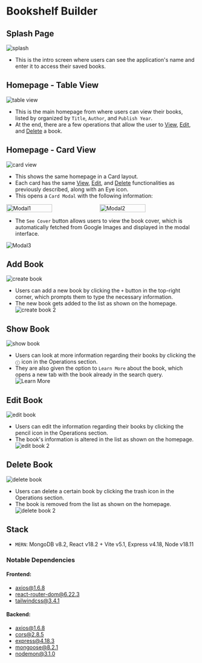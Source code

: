# Bookshelf Builder

## Splash Page
![splash](https://github.com/AnvayB/Bookshelf-Editor/assets/53208269/3875617c-eaea-4d68-bc11-2feca0e8e2a2)
- This is the intro screen where users can see the application's name and enter it to access their saved books.

## Homepage - Table View
![table view](https://github.com/AnvayB/Bookshelf-Editor/assets/53208269/4b92bf16-2daf-4108-ab6c-180c40a8cc27)
- This is the main homepage from where users can view their books, listed by organized by `Title`, `Author`, and `Publish Year`.
- At the end, there are a few operations that allow the user to [View](https://github.com/AnvayB/Bookshelf-Editor?tab=readme-ov-file#show-book), [Edit](https://github.com/AnvayB/Bookshelf-Editor?tab=readme-ov-file#edit-book), and [Delete](https://github.com/AnvayB/Bookshelf-Editor?tab=readme-ov-file#delete-book) a book.


## Homepage - Card View
![card view](https://github.com/AnvayB/Bookshelf-Editor/assets/53208269/4eb764dc-6f16-4483-9bb2-4313b116a632)
- This shows the same homepage in a Card layout.
- Each card has the same [View](https://github.com/AnvayB/Bookshelf-Editor?tab=readme-ov-file#show-book), [Edit](https://github.com/AnvayB/Bookshelf-Editor?tab=readme-ov-file#edit-book), and [Delete](https://github.com/AnvayB/Bookshelf-Editor?tab=readme-ov-file#delete-book) functionalities as previously described, along with an Eye icon.
- This opens a `Card Modal` with the following information:
<div style="display: flex;">
   <img src="https://github.com/AnvayB/Bookshelf-Builder/assets/53208269/4f6b043e-e384-4c91-853a-e81335b5d6df" style="width: 49%;" alt="Modal1">
   <img src="https://github.com/AnvayB/Bookshelf-Builder/assets/53208269/dd950e50-2190-4e09-869d-6a6c92bfdef6" style="width: 49%;" alt="Modal2">
</div>

- The `See Cover` button allows users to view the book cover, which is automatically fetched from Google Images and displayed in the modal interface.

![Modal3](https://github.com/AnvayB/Bookshelf-Builder/assets/53208269/64e0ef54-dbd4-433b-925e-d6e168271798)

## Add Book
![create book](https://github.com/AnvayB/Bookshelf-Editor/assets/53208269/c94f3490-3a40-4d74-bfa3-5cfe1da867d6)
- Users can add a new book by clicking the `+` button in the top-right corner, which prompts them to type the necessary information.
- The new book gets added to the list as shown on the homepage.
![create book 2](https://github.com/AnvayB/Bookshelf-Editor/assets/53208269/d4112756-a08d-4bef-95c3-742f3d0c25b9)

## Show Book 
![show book](https://github.com/AnvayB/Bookshelf-Builder/assets/53208269/4e3ca555-7d1b-4314-a032-a60c31d0e60f)
- Users can look at more information regarding their books by clicking the `ⓘ` icon in the Operations section.
- They are also given the option to `Learn More` about the book, which opens a new tab with the book already in the search query.
![Learn More](https://github.com/AnvayB/Bookshelf-Builder/assets/53208269/3e24593e-6daf-4339-99b8-96970d071d5d)

## Edit Book
![edit book](https://github.com/AnvayB/Bookshelf-Editor/assets/53208269/d9eb8d69-8302-4349-bf71-d1afd36e19f8)
- Users can edit the information regarding their books by clicking the pencil icon in the Operations section.
- The book's information is altered in the list as shown on the homepage.
![edit book 2](https://github.com/AnvayB/Bookshelf-Editor/assets/53208269/9d4714ef-dad8-4473-a50f-5e0e2d06861d)

## Delete Book
![delete book](https://github.com/AnvayB/Bookshelf-Builder/assets/53208269/3a425b1e-8ee7-4eaa-8b34-809b5f272189)
- Users can delete a certain book by clicking the trash icon in the Operations section.
- The book is removed from the list as shown on the homepage.
![delete book 2](https://github.com/AnvayB/Bookshelf-Editor/assets/53208269/a837a0a2-665f-4078-a81b-b294e095995a)


## Stack
- `MERN`: MongoDB v8.2, React v18.2 + Vite v5.1, Express v4.18, Node v18.11
### Notable Dependencies
#### Frontend:
- axios@1.6.8
- react-router-dom@6.22.3
- tailwindcss@3.4.1
#### Backend:
- axios@1.6.8
- cors@2.8.5
- express@4.18.3
- mongoose@8.2.1
- nodemon@3.1.0
